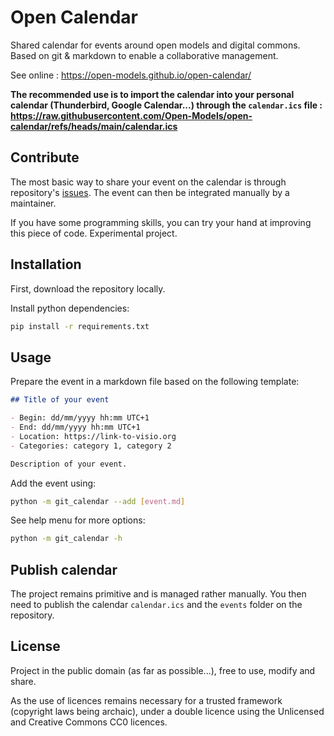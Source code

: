 # Open Calendar

Shared calendar for events around open models and digital commons. Based on git & markdown to enable a collaborative management.

See online : <https://open-models.github.io/open-calendar/>

**The recommended use is to import the calendar into your personal calendar (Thunderbird, Google Calendar...) through the
`calendar.ics` file : <https://raw.githubusercontent.com/Open-Models/open-calendar/refs/heads/main/calendar.ics>**

## Contribute

The most basic way to share your event on the calendar is through repository's
[issues](https://github.com/Open-Models/open-calendar/issues).
The event can then be integrated manually by a maintainer.

If you have some programming skills, you can try your hand at improving this piece of code. Experimental project.

## Installation

First, download the repository locally.

Install python dependencies:
```bash
pip install -r requirements.txt
```

## Usage

Prepare the event in a markdown file based on the following template:

```Markdown
## Title of your event

- Begin: dd/mm/yyyy hh:mm UTC+1
- End: dd/mm/yyyy hh:mm UTC+1
- Location: https://link-to-visio.org
- Categories: category 1, category 2

Description of your event.
```

Add the event using:

```bash
python -m git_calendar --add [event.md]
```

See help menu for more options:

```bash
python -m git_calendar -h
```

## Publish calendar

The project remains primitive and is managed rather manually. You then need to publish the calendar `calendar.ics` and
the `events` folder on the repository.

## License

Project in the public domain (as far as possible...), free to use, modify and share.

As the use of licences remains necessary for a trusted framework (copyright laws being archaic), under a double licence using the Unlicensed and Creative Commons CC0 licences.
